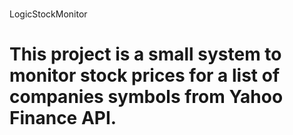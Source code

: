 # 
</h1>LogicStockMonitor<h1>
This project is a small system to monitor stock prices for a list of companies symbols from Yahoo Finance API. 
